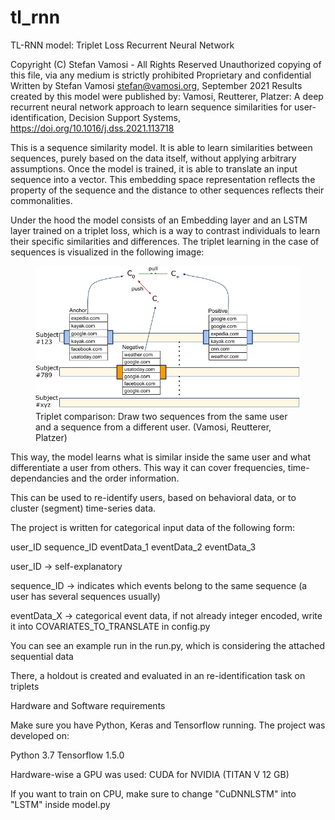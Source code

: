 # tl_rnn
TL-RNN model: Triplet Loss Recurrent Neural Network

Copyright (C) Stefan Vamosi - All Rights Reserved
Unauthorized copying of this file, via any medium is strictly prohibited
Proprietary and confidential
Written by Stefan Vamosi <stefan@vamosi.org>, September 2021
Results created by this model were published by: Vamosi, Reutterer, Platzer: A deep recurrent neural network approach to learn sequence similarities for user-identification, Decision Support Systems, https://doi.org/10.1016/j.dss.2021.113718


This is a sequence similarity model. It is able to learn similarities between sequences,
purely based on the data itself, without applying arbitrary assumptions. Once the model
is trained, it is able to translate an input sequence into a vector. This embedding space
representation reflects the property of the sequence and the distance to other sequences
reflects their commonalities. 

Under the hood the model consists of an Embedding layer and an LSTM layer trained on a triplet
loss, which is a way to contrast individuals to learn their specific similarities and differences. The triplet learning in the case of sequences is visualized in the following image: 

<figure><img src="images/Sample_Draw_runningexample.png"><figcaption>Triplet comparison: Draw two sequences from the same user and a sequence from a different user. (Vamosi, Reutterer, Platzer)</figcaption></figure>

This way, the model learns what is similar inside the same user
and what differentiate a user from others. This way it can cover frequencies, time-dependancies
and the order information.

This can be used to re-identify users, based on behavioral data, or to cluster (segment)
time-series data.

The project is written for categorical input data of the following form:


user_ID     sequence_ID     eventData_1     eventData_2     eventData_3

user_ID -> self-explanatory

sequence_ID -> indicates which events belong to the same sequence (a user has several sequences
usually)

eventData_X -> categorical event data, if not already integer encoded, write it into 
COVARIATES_TO_TRANSLATE in config.py

You can see an example run in the run.py, which is considering the attached sequential data

There, a holdout is created and evaluated in an re-identification task on triplets 

Hardware and Software requirements

Make sure you have Python, Keras and Tensorflow running. The project was developed on:

Python 3.7 
Tensorflow 1.5.0

Hardware-wise a GPU was used: CUDA for NVIDIA (TITAN V 12 GB)

If you want to train on CPU, make sure to change "CuDNNLSTM" into "LSTM" inside model.py
